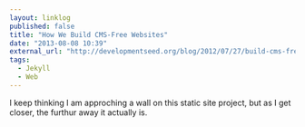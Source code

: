 ```yaml
---
layout: linklog
published: false
title: "How We Build CMS-Free Websites"
date: "2013-08-08 10:39"
external_url: "http://developmentseed.org/blog/2012/07/27/build-cms-free-websites/"
tags: 
  - Jekyll
  - Web
---
```


I keep thinking I am approching a wall on this static site project, but as I get closer, the furthur away it actually is.
